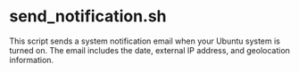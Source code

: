 # send_notification.sh
This script sends a system notification email when your Ubuntu system is turned on. The email includes the date, external IP address, and geolocation information.
